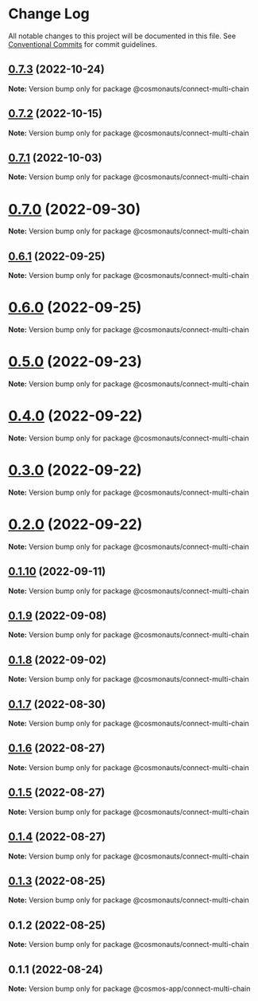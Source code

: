 # Change Log

All notable changes to this project will be documented in this file.
See [Conventional Commits](https://conventionalcommits.org) for commit guidelines.

## [0.7.3](https://github.com/cosmology-tech/create-cosmos-app/compare/@cosmonauts/connect-multi-chain@0.7.2...@cosmonauts/connect-multi-chain@0.7.3) (2022-10-24)

**Note:** Version bump only for package @cosmonauts/connect-multi-chain





## [0.7.2](https://github.com/cosmology-tech/create-cosmos-app/compare/@cosmonauts/connect-multi-chain@0.7.1...@cosmonauts/connect-multi-chain@0.7.2) (2022-10-15)

**Note:** Version bump only for package @cosmonauts/connect-multi-chain





## [0.7.1](https://github.com/cosmology-tech/create-cosmos-app/compare/@cosmonauts/connect-multi-chain@0.7.0...@cosmonauts/connect-multi-chain@0.7.1) (2022-10-03)

**Note:** Version bump only for package @cosmonauts/connect-multi-chain





# [0.7.0](https://github.com/cosmology-tech/create-cosmos-app/compare/@cosmonauts/connect-multi-chain@0.6.1...@cosmonauts/connect-multi-chain@0.7.0) (2022-09-30)

**Note:** Version bump only for package @cosmonauts/connect-multi-chain





## [0.6.1](https://github.com/cosmology-tech/create-cosmos-app/compare/@cosmonauts/connect-multi-chain@0.6.0...@cosmonauts/connect-multi-chain@0.6.1) (2022-09-25)

**Note:** Version bump only for package @cosmonauts/connect-multi-chain





# [0.6.0](https://github.com/cosmology-tech/create-cosmos-app/compare/@cosmonauts/connect-multi-chain@0.5.0...@cosmonauts/connect-multi-chain@0.6.0) (2022-09-25)

**Note:** Version bump only for package @cosmonauts/connect-multi-chain





# [0.5.0](https://github.com/cosmology-tech/create-cosmos-app/compare/@cosmonauts/connect-multi-chain@0.4.0...@cosmonauts/connect-multi-chain@0.5.0) (2022-09-23)

**Note:** Version bump only for package @cosmonauts/connect-multi-chain





# [0.4.0](https://github.com/cosmology-tech/create-cosmos-app/compare/@cosmonauts/connect-multi-chain@0.3.0...@cosmonauts/connect-multi-chain@0.4.0) (2022-09-22)

**Note:** Version bump only for package @cosmonauts/connect-multi-chain





# [0.3.0](https://github.com/cosmology-tech/create-cosmos-app/compare/@cosmonauts/connect-multi-chain@0.2.0...@cosmonauts/connect-multi-chain@0.3.0) (2022-09-22)

**Note:** Version bump only for package @cosmonauts/connect-multi-chain





# [0.2.0](https://github.com/cosmology-tech/create-cosmos-app/compare/@cosmonauts/connect-multi-chain@0.1.10...@cosmonauts/connect-multi-chain@0.2.0) (2022-09-22)

**Note:** Version bump only for package @cosmonauts/connect-multi-chain





## [0.1.10](https://github.com/cosmology-tech/create-cosmos-app/compare/@cosmonauts/connect-multi-chain@0.1.9...@cosmonauts/connect-multi-chain@0.1.10) (2022-09-11)

**Note:** Version bump only for package @cosmonauts/connect-multi-chain





## [0.1.9](https://github.com/cosmology-tech/create-cosmos-app/compare/@cosmonauts/connect-multi-chain@0.1.8...@cosmonauts/connect-multi-chain@0.1.9) (2022-09-08)

**Note:** Version bump only for package @cosmonauts/connect-multi-chain





## [0.1.8](https://github.com/cosmology-tech/create-cosmos-app/compare/@cosmonauts/connect-multi-chain@0.1.7...@cosmonauts/connect-multi-chain@0.1.8) (2022-09-02)

**Note:** Version bump only for package @cosmonauts/connect-multi-chain





## [0.1.7](https://github.com/cosmology-tech/create-cosmos-app/compare/@cosmonauts/connect-multi-chain@0.1.6...@cosmonauts/connect-multi-chain@0.1.7) (2022-08-30)

**Note:** Version bump only for package @cosmonauts/connect-multi-chain





## [0.1.6](https://github.com/cosmology-tech/create-cosmos-app/compare/@cosmonauts/connect-multi-chain@0.1.5...@cosmonauts/connect-multi-chain@0.1.6) (2022-08-27)

**Note:** Version bump only for package @cosmonauts/connect-multi-chain





## [0.1.5](https://github.com/cosmology-tech/create-cosmos-app/compare/@cosmonauts/connect-multi-chain@0.1.4...@cosmonauts/connect-multi-chain@0.1.5) (2022-08-27)

**Note:** Version bump only for package @cosmonauts/connect-multi-chain





## [0.1.4](https://github.com/cosmology-tech/create-cosmos-app/compare/@cosmonauts/connect-multi-chain@0.1.3...@cosmonauts/connect-multi-chain@0.1.4) (2022-08-27)

**Note:** Version bump only for package @cosmonauts/connect-multi-chain





## [0.1.3](https://github.com/cosmology-tech/create-cosmos-app/compare/@cosmonauts/connect-multi-chain@0.1.2...@cosmonauts/connect-multi-chain@0.1.3) (2022-08-25)

**Note:** Version bump only for package @cosmonauts/connect-multi-chain





## 0.1.2 (2022-08-25)

**Note:** Version bump only for package @cosmonauts/connect-multi-chain





## 0.1.1 (2022-08-24)

**Note:** Version bump only for package @cosmos-app/connect-multi-chain
